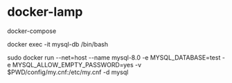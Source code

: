 # docker-lamp

docker-compose

docker exec -it mysql-db  /bin/bash

sudo docker run --net=host  --name mysql-8.0   -e MYSQL_DATABASE=test -e MYSQL_ALLOW_EMPTY_PASSWORD=yes  -v $PWD/config/my.cnf:/etc/my.cnf -d mysql
